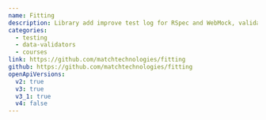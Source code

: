 ```yaml
---
name: Fitting
description: Library add improve test log for RSpec and WebMock, validate its according to API Blueprint and Open API, show the documentation coverage with log.
categories:
  - testing
  - data-validators
  - courses
link: https://github.com/matchtechnologies/fitting
github: https://github.com/matchtechnologies/fitting
openApiVersions:
  v2: true
  v3: true
  v3_1: true
  v4: false
---
```

